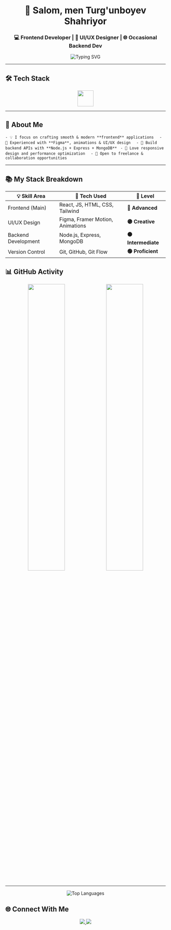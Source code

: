 <!-- GitHub Profile README -->

<h1 align="center">👋 Salom, men Turg'unboyev Shahriyor</h1>
<h3 align="center">💻 Frontend Developer | 🎨 UI/UX Designer | 🌐 Occasional Backend Dev</h3>

<p align="center">
  <img src="https://readme-typing-svg.herokuapp.com?font=Fira+Code&duration=3000&pause=1000&color=00BFFF&center=true&vCenter=true&width=500&lines=Crafting+beautiful+web+experiences;Lover+of+clean+design+%26+code;Learning+Node.js+%26+MongoDB;Let's+build+something+awesome!" alt="Typing SVG" />
</p>

---

## 🛠️ Tech Stack
<p align="center">
  <img src="https://skillicons.dev/icons?i=html,css,js,react,tailwind,bootstrap,nodejs,mongodb,figma,git" height="50" />
</p>

---

## 🧠 About Me
`- 💡 I focus on crafting smooth & modern **frontend** applications  `
`- 🎨 Experienced with **Figma**, animations & UI/UX design  `
`- 🔧 Build backend APIs with **Node.js + Express + MongoDB** ` 
`- 📱 Love responsive design and performance optimization  `
`- 🤝 Open to freelance & collaboration opportunities  `

---

## 📚 My Stack Breakdown

| 💡 Skill Area         | 🔧 Tech Used                          | 🚀 Level         |
|-----------------------|---------------------------------------|------------------|
| Frontend (Main)       | React, JS, HTML, CSS, Tailwind        | **🔵 Advanced**   |
| UI/UX Design          | Figma, Framer Motion, Animations      | **🟣 Creative**   |
| Backend Development   | Node.js, Express, MongoDB             | **🟠 Intermediate** |
| Version Control       | Git, GitHub, Git Flow                 | **🟢 Proficient**  |


## 📊 GitHub Activity

<p align="center">
  <img src="https://github-readme-stats.vercel.app/api?username=shahk-dev&show_icons=true&theme=radical&hide_border=true&border_radius=12" width="48%" />
  <img src="https://github-readme-streak-stats.herokuapp.com?user=shahk-dev&theme=radical&hide_border=true&border_radius=12" width="48%" />
</p>

---


<p align="center">
  <img
    src="https://github-readme-stats.vercel.app/api/top-langs/?username=shahk-dev&layout=compact&theme=radical&langs_count=10&border_radius=12&hide_border=true"
    alt="Top Languages"
  />
</p>


## 🌐 Connect With Me
<p align="center">
  <a href="https://t.me/Shahk_web" target="_blank">
    <img src="https://img.shields.io/badge/Telegram-2CA5E0?style=for-the-badge&logo=telegram&logoColor=white" />
  </a>
  <a href="mailto:turgunboyevshahriyor@gmail.com" target="_blank">
    <img src="https://img.shields.io/badge/Email-D14836?style=for-the-badge&logo=gmail&logoColor=white" />
  </a>
  <!-- Optional: Add your LinkedIn or portfolio if you have -->
</p>
